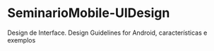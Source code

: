 # SeminarioMobile-UIDesign
Design de Interface. Design Guidelines for Android, características e exemplos

